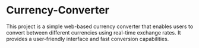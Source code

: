 # Currency-Converter
This project is a simple web-based currency converter that enables users to convert between different currencies using real-time exchange rates. It provides a user-friendly interface and fast conversion capabilities. 
